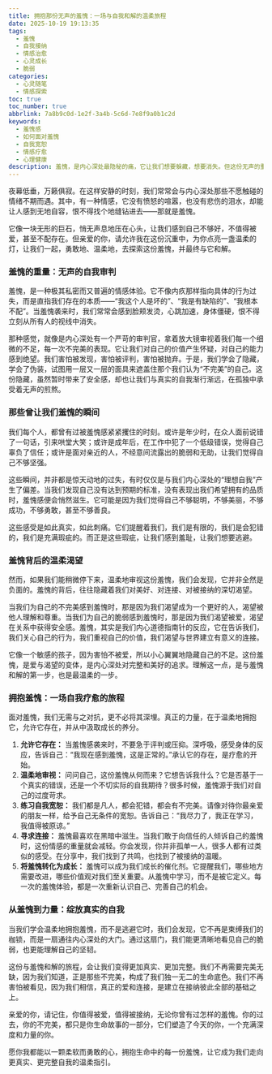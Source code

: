 ```yaml
---
title: 拥抱那份无声的羞愧：一场与自我和解的温柔旅程
date: 2025-10-19 19:13:35
tags:
  - 羞愧
  - 自我接纳
  - 情感治愈
  - 心灵成长
  - 脆弱
categories:
  - 心灵随笔
  - 情感探索
toc: true
toc_number: true
abbrlink: 7a8b9c0d-1e2f-3a4b-5c6d-7e8f9a0b1c2d
keywords:
  - 羞愧感
  - 如何面对羞愧
  - 自我宽恕
  - 情感疗愈
  - 心理健康
description: 羞愧，是内心深处最隐秘的痛，它让我们想要躲藏，想要消失。但这份无声的重量，并非全然是负担。本文将带你温柔地探索羞愧的本质，理解它如何塑造我们，并学习如何以一颗柔软的心去拥抱它，最终将其转化为自我成长的力量，走向更真实、更完整的自己。
---
```


夜幕低垂，万籁俱寂。在这样安静的时刻，我们常常会与内心深处那些不愿触碰的情绪不期而遇。其中，有一种情感，它没有愤怒的喧嚣，也没有悲伤的泪水，却能让人感到无地自容，恨不得找个地缝钻进去——那就是羞愧。

它像一块无形的巨石，悄无声息地压在心头，让我们感到自己不够好，不值得被爱，甚至不配存在。但亲爱的你，请允许我在这份沉重中，为你点亮一盏温柔的灯，让我们一起，勇敢地、温柔地，去探索这份羞愧，并最终与它和解。

### 羞愧的重量：无声的自我审判

羞愧，是一种极其私密而又普遍的情感体验。它不像内疚那样指向具体的行为过失，而是直指我们存在的本质——“我这个人是坏的”、“我是有缺陷的”、“我根本不配”。当羞愧袭来时，我们常常会感到脸颊发烫，心跳加速，身体僵硬，恨不得立刻从所有人的视线中消失。

那种感觉，就像是内心深处有一个严苛的审判官，拿着放大镜审视着我们每一个细微的不足，每一次不完美的表现。它让我们对自己的价值产生怀疑，对自己的能力感到绝望。我们害怕被发现，害怕被评判，害怕被抛弃。于是，我们学会了隐藏，学会了伪装，试图用一层又一层的面具来遮盖住那个我们认为“不完美”的自己。这份隐藏，虽然暂时带来了安全感，却也让我们与真实的自我渐行渐远，在孤独中承受着无声的煎熬。

### 那些曾让我们羞愧的瞬间

我们每个人，都曾有过被羞愧感紧紧攫住的时刻。或许是年少时，在众人面前说错了一句话，引来哄堂大笑；或许是成年后，在工作中犯了一个低级错误，觉得自己辜负了信任；或许是面对亲近的人，不经意间流露出的脆弱和无助，让我们觉得自己不够坚强。

这些瞬间，并非都是惊天动地的过失，有时仅仅是与我们内心深处的“理想自我”产生了偏差。当我们发现自己没有达到预期的标准，没有表现出我们希望拥有的品质时，羞愧感便会悄然滋生。它可能是因为我们觉得自己不够聪明，不够美丽，不够成功，不够勇敢，甚至不够善良。

这些感受是如此真实，如此刺痛。它们提醒着我们，我们是有限的，我们是会犯错的，我们是充满瑕疵的。而正是这些瑕疵，让我们感到羞耻，让我们想要逃避。

### 羞愧背后的温柔渴望

然而，如果我们能稍微停下来，温柔地审视这份羞愧，我们会发现，它并非全然是负面的。羞愧的背后，往往隐藏着我们对美好、对连接、对被接纳的深切渴望。

当我们为自己的不完美感到羞愧时，那是因为我们渴望成为一个更好的人，渴望被他人理解和尊重。当我们为自己的脆弱感到羞愧时，那是因为我们渴望被爱，渴望在关系中获得安全感。羞愧，其实是我们内心道德指南针的反应，它在告诉我们，我们关心自己的行为，我们重视自己的价值，我们渴望与世界建立有意义的连接。

它像一个敏感的孩子，因为害怕不被爱，所以小心翼翼地隐藏自己的不足。这份羞愧，是爱与渴望的变体，是内心深处对完整和美好的追求。理解这一点，是与羞愧和解的第一步，也是最温柔的一步。

### 拥抱羞愧：一场自我疗愈的旅程

面对羞愧，我们无需与之对抗，更不必将其深埋。真正的力量，在于温柔地拥抱它，允许它存在，并从中汲取成长的养分。

1.  **允许它存在：** 当羞愧感袭来时，不要急于评判或压抑。深呼吸，感受身体的反应，告诉自己：“我现在感到羞愧，这是正常的。”承认它的存在，是疗愈的开始。
2.  **温柔地审视：** 问问自己，这份羞愧从何而来？它想告诉我什么？它是否基于一个真实的错误，还是一个不切实际的自我期待？很多时候，羞愧源于我们对自己的过度苛求。
3.  **练习自我宽恕：** 我们都是凡人，都会犯错，都会有不完美。请像对待你最亲爱的朋友一样，给予自己无条件的宽恕。告诉自己：“我尽力了，我正在学习，我值得被原谅。”
4.  **寻求连接：** 羞愧最喜欢在黑暗中滋生。当我们敢于向信任的人倾诉自己的羞愧时，这份情感的重量就会减轻。你会发现，你并非孤单一人，很多人都有过类似的感受。在分享中，我们找到了共鸣，也找到了被接纳的温暖。
5.  **将羞愧转化为成长：** 羞愧可以成为我们成长的催化剂。它提醒我们，哪些地方需要改进，哪些价值观对我们至关重要。从羞愧中学习，而不是被它定义。每一次的羞愧体验，都是一次重新认识自己、完善自己的机会。

### 从羞愧到力量：绽放真实的自我

当我们学会温柔地拥抱羞愧，而不是逃避它时，我们会发现，它不再是束缚我们的枷锁，而是一扇通往内心深处的大门。通过这扇门，我们能更清晰地看见自己的脆弱，也更能理解自己的坚韧。

这份与羞愧和解的旅程，会让我们变得更加真实、更加完整。我们不再需要完美无缺，因为我们知道，正是那些不完美，构成了我们独一无二的生命底色。我们不再害怕被看见，因为我们相信，真正的爱和连接，是建立在接纳彼此全部的基础之上。

亲爱的你，请记住，你值得被爱，值得被接纳，无论你曾有过怎样的羞愧。你的过去，你的不完美，都只是你生命故事的一部分，它们塑造了今天的你，一个充满深度和力量的你。

愿你我都能以一颗柔软而勇敢的心，拥抱生命中的每一份羞愧，让它成为我们走向更真实、更完整自我的温柔指引。